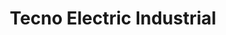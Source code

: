---
title: "Tecno Electric Industrial"
url: /trujillo/tecno-electric-industrial/
shop: eléctrico
---
